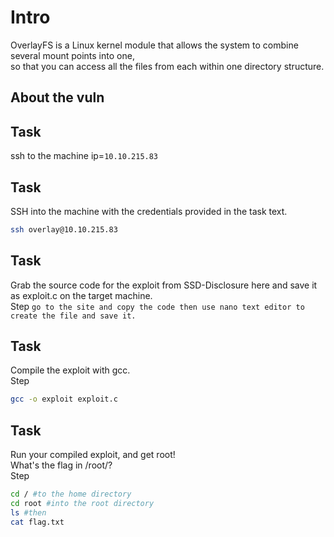 # Intro

OverlayFS is a Linux kernel module that allows the system to combine several mount points into one,  
so that you can access all the files from each within one directory structure.  

## About the vuln

## Task
ssh to the machine
ip=`10.10.215.83`

## Task
SSH into the machine with the credentials provided in the task text.
```sh
ssh overlay@10.10.215.83
```
## Task
Grab the source code for the exploit from SSD-Disclosure here and save it as exploit.c on the target machine.  
Step `go to the site and copy the code then use nano text editor to create the file and save it.`  

## Task
Compile the exploit with gcc.  
Step
```sh
gcc -o exploit exploit.c
```

## Task
Run your compiled exploit, and get root!  
What's the flag in /root/?  
Step
```sh
cd / #to the home directory
cd root #into the root directory
ls #then 
cat flag.txt 
```